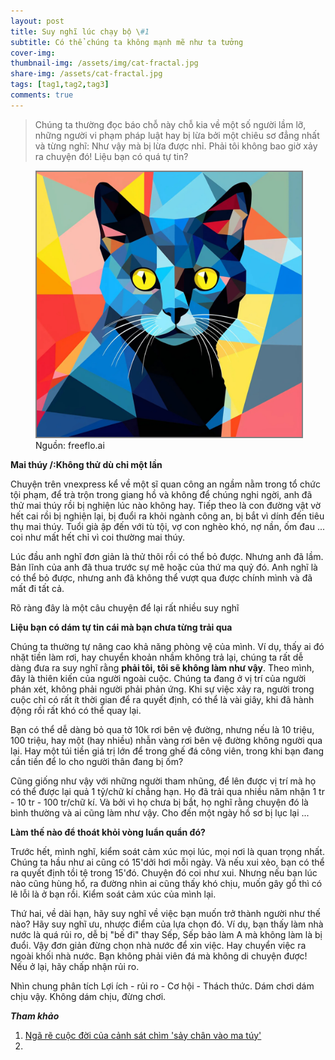 ```yaml
---
layout: post
title: Suy nghĩ lúc chạy bộ \#1
subtitle: Có thể chúng ta không mạnh mẽ như ta tưởng
cover-img: 
thumbnail-img: /assets/img/cat-fractal.jpg
share-img: /assets/cat-fractal.jpg
tags: [tag1,tag2,tag3]
comments: true
---
```


> Chúng ta thường đọc báo chỗ này chỗ kia về một số người lầm lỡ, những người vi phạm pháp luật hay bị lừa bởi một chiêu sơ đẳng nhất và từng nghĩ: Như vậy mà bị lừa được nhỉ. Phải tôi không bao giờ xảy ra chuyện đó! Liệu bạn có quá tự tin?
 
<figure>
<img src="/assets/img/cat-fractal.jpg" alt="Có thể chúng ta không mạnh mẽ như ta tưởng" style="border: 2px solid  gray;">
<figcaption>Nguồn: freeflo.ai
</figcaption>
</figure>

**Mai thúy /:Không thử dù chỉ một lần**

Chuyện trên vnexpress kể về một sĩ quan công an ngầm nằm trong tổ chức tội phạm, để trà trộn trong giang hồ và không để chúng nghi ngời, anh đã thử mai thúy rồi bị nghiện lúc nào không hay. Tiếp theo là con đường vật vờ hết cai rồi bị nghiện lại, bị đuổi ra khỏi ngành công an, bị bắt vì dính đến tiêu thụ mai thúy. Tuổi già ập đến với tù tội, vợ con nghèo khó, nợ nần, ốm đau ... coi như mất hết chỉ vì coi thường mai thúy. 

Lúc đầu anh nghĩ đơn giản là thử thôi rồi có thể bỏ được. Nhưng anh đã lầm. Bản lĩnh của anh đã thua trước sự mê hoặc của thứ ma quỷ đó. Anh nghĩ là có thể bỏ được, nhưng anh đã không thể vượt qua được chính mình và đã mất đi tất cả. 

Rõ ràng đây là một câu chuyện để lại rất nhiều suy nghĩ

**Liệu bạn có dám tự tin cái mà bạn chưa từng trải qua**

Chúng ta thường tự nâng cao khả năng phòng vệ của mình. Ví dụ, thấy ai đó nhặt tiền làm rơi, hay chuyển khoản nhầm không trả lại, chúng ta rất dễ dàng đưa ra suy nghĩ rằng __phải tôi, tôi sẽ không làm như vậy__. Theo mình, đây là thiên kiến của người ngoài cuộc. Chúng ta đang ở vị trí của người phán xét, không phải người phải phản ứng. Khi sự việc xảy ra, người trong cuộc chỉ có rất ít thời gian để ra quyết định, có thể là vài giây, khi đã hành động rồi rất khó có thể quay lại. 

Bạn có thể dễ dàng bỏ qua tờ 10k rơi bên vệ đường, nhưng nếu là 10 triệu, 100 triệu, hay một (hay nhiều) nhẫn vàng rơi bên vệ đường không người qua lại. Hay một túi tiền giá trị lớn để trong ghế đá công viên, trong khi bạn đang cần tiền để lo cho người thân đang bị ốm? 

Cũng giống như vậy với những người tham nhũng, để lên được vị trí mà họ có thể được lại quả 1 tỷ/chữ kí chẳng hạn. Họ đã trải qua nhiều năm nhận 1 tr - 10 tr - 100 tr/chữ kí. Và bởi vì họ chưa bị bắt, họ nghĩ rằng chuyện đó là bình thường và ai cũng làm như vậy. Cho đến một ngày hồ sơ bị lục lại ... 

**Làm thế nào để thoát khỏi vòng luẩn quẩn đó?**

Trước hết, mình nghĩ, kiểm soát cảm xúc mọi lúc, mọi nơi là quan trọng nhất. Chúng ta hầu như ai cũng có 15'dởi hơi mỗi ngày. Và nếu xui xẻo, bạn có thể ra quyết định tồi tệ trong 15'đó. Chuyện đó coi như xui. Nhưng nếu bạn lúc nào cũng hùng hổ, ra đường nhìn ai cũng thấy khó chịu, muốn gây gổ thì có lẽ lỗi là ở bạn rồi. Kiểm soát cảm xúc của mình lại.

Thứ hai, về dài hạn, hãy suy nghĩ về việc bạn muốn trở thành người như thế nào? Hãy suy nghĩ ưu, nhược điểm của lựa chọn đó. Ví dụ, bạn thấy làm nhà nước là quá rủi ro, dễ bị "bế đi" thay Sếp, Sếp bảo làm A mà không làm là bị đuổi. Vậy đơn giản đừng chọn nhà nước để xin việc. Hay chuyển việc ra ngoài khối nhà nước. Bạn không phải viên đá mà không di chuyện được! Nếu ở lại, hãy chấp nhận rủi ro. 

Nhìn chung phân tích Lợi ích - rủi ro - Cơ hội - Thách thức. Dám chơi dám chịu vậy. Không dám chịu, đừng chơi.

***Tham khảo***

1. [Ngã rẽ cuộc đời của cảnh sát chìm 'sảy chân vào ma túy'](https://vnexpress.net/nga-re-cuoc-doi-cua-canh-sat-chim-say-chan-vao-ma-tuy-4716877.html)
2. []()
